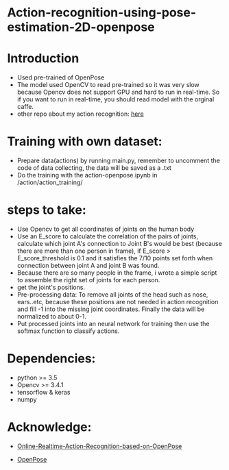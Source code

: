 # Action-recognition-using-pose-estimation-2D-openpose

# Introduction
* Used pre-trained of OpenPose
* The model used OpenCV to read pre-trained so it was very slow because Opencv does not support GPU and hard to run in real-time. So if you want to run in real-time, you should read model with the orginal caffe.
* other repo about my action recognition: [here](https://github.com/TheK2NumberOne/action-recognition-project)

# Training with own dataset:
* Prepare data(actions) by running main.py, remember to uncomment the code of data collecting, the data will be saved as a .txt
* Do the training with the action-openpose.ipynb in /action/action_training/

# steps to take:
* Use Opencv to get all coordinates of joints on the human body
* Use an E_score to calculate the correlation of the pairs of joints, calculate which
joint A's connection to Joint B's would be best (because there are more than one
person in frame), if E_score > E_score_threshold is 0.1 and it satisfies the 7/10
points set forth when connection between joint A and joint B was found.
* Because there are so many people in the frame, i wrote a simple script to assemble
the right set of joints for each person.
* get the joint's positions.
* Pre-processing data: To remove all joints of the head such as nose, ears..etc,
because these positions are not needed in action recognition and fill -1 into the
missing joint coordinates. Finally the data will be normalized to about 0-1.
* Put processed joints into an neural network for training then use the softmax
function to classify actions.

# Dependencies:
* python >= 3.5
* Opencv >= 3.4.1
* tensorflow & keras
* numpy
    
# Acknowledge:
* [Online-Realtime-Action-Recognition-based-on-OpenPose](https://github.com/LZQthePlane/Online-Realtime-Action-Recognition-based-on-OpenPose)
  
* [OpenPose](https://github.com/CMU-Perceptual-Computing-Lab/openpose)
  
  
